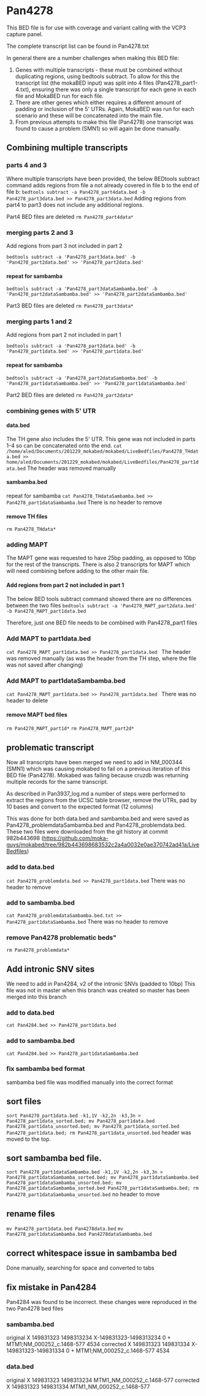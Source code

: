# Pan4278
This BED file is for use with coverage and variant calling with the VCP3 capture panel.

The complete transcript list can be found in Pan4278.txt

In general there are a number challenges when making this BED file:
1. Genes with multiple transcripts - these must be combined without duplicating regions, using bedtools subtract. To allow for this the transcript list (the mokaBED input) was split into 4 files (Pan4278_part1-4.txt), ensuring there was only a single transcript for each gene in each file and MokaBED run for each file.
2. There are other genes which either requires a different amount of padding or inclusion of the 5' UTRs. Again, MokaBED was run for each scenario and these will be concatenated into the main file.
3. From previous attempts to make this file (Pan4278) one transcript was found to cause a problem (SMN1) so will again be done manually.

## Combining multiple transcripts
### parts 4 and 3
Where multiple transcripts have been provided, the below BEDtools subtract command adds regions from file a not already covered in file b to the end of file b:
`bedtools subtract -a Pan4278_part4data.bed -b Pan4278_part3data.bed >> Pan4278_part3data.bed`
Adding regions from part4 to part3 does not include any additional regions.

Part4 BED files are deleted
`rm Pan4278_part4data*`

### merging parts 2 and 3
Add regions from part 3 not included in part 2

`bedtools subtract -a 'Pan4278_part3data.bed' -b 'Pan4278_part2data.bed' >> 'Pan4278_part2data.bed'`

#### repeat for sambamba
`bedtools subtract -a 'Pan4278_part3dataSambamba.bed' -b 'Pan4278_part2dataSambamba.bed' >> 'Pan4278_part2dataSambamba.bed'`

Part3 BED files are deleted
`rm Pan4278_part3data*`

### merging parts 1 and 2
Add regions from part 2 not included in part 1

`bedtools subtract -a 'Pan4278_part2data.bed' -b 'Pan4278_part1data.bed' >> 'Pan4278_part1data.bed'`

#### repeat for sambamba
`bedtools subtract -a 'Pan4278_part2dataSambamba.bed' -b 'Pan4278_part1dataSambamba.bed' >> 'Pan4278_part1dataSambamba.bed'`

Part2 BED files are deleted
`rm Pan4278_part2data*`

### combining genes with 5' UTR
#### data.bed
The TH gene also includes the 5' UTR. This gene was not included in parts 1-4 so can be concatenated onto the end.
`cat /home/aled/Documents/201229_mokabed/mokabed/LiveBedfiles/Pan4278_THdata.bed >> home/aled/Documents/201229_mokabed/mokabed/LiveBedfiles/Pan4278_part1data.bed`
The header was removed manually
#### sambamba.bed
repeat for sambamba
`cat Pan4278_THdataSambamba.bed >> Pan4278_part1dataSambamba.bed`
There is no header to remove

#### remove TH files
`rm Pan4278_THdata*`

### adding MAPT
The MAPT gene was requested to have 25bp padding, as opposed to 10bp for the rest of the transcripts. There is also 2 transcripts for MAPT which will need combining before adding to the other main file.
#### Add regions from part 2 not included in part 1
The below BED tools subtract command showed there are no differences between the two files
`bedtools subtract -a 'Pan4278_MAPT_part2data.bed' -b Pan4278_MAPT_part1data.bed`

Therefore, just one BED file needs to be combined with Pan4278_part1 files

### Add MAPT to part1data.bed
`cat Pan4278_MAPT_part1data.bed >> Pan4278_part1data.bed `
The header was removed manually (as was the header from the TH step, where the file was not saved after changing)

### Add MAPT to part1dataSambamba.bed
`cat Pan4278_MAPT_part1data.bed >> Pan4278_part1data.bed `
There was no header to delete

#### remove MAPT bed files
`rm Pan4278_MAPT_part1d*`
`rm Pan4278_MAPT_part2d*`

## problematic transcript
Now all transcripts have been merged we need to add in NM_000344 (SMN1) which was causing mokabed to fail on a previous iteration of this BED file (Pan4278).
Mokabed was failing because cruzdb was returning multiple records for the same transcript.

As described in Pan3937_log.md a number of steps were performed to extract the regions from the UCSC table browser, remove the UTRs, pad by 10 bases and convert to the expected format (12 columns)

This was done for both data.bed and sambamba.bed and were saved as Pan4278_problemdataSambamba.bed and Pan4278_problemdata.bed. These two files were downloaded from the git history at commit 982b443698 (https://github.com/moka-guys/mokabed/tree/982b443698683532c2a4a0032e0ae370742ad41a/LiveBedfiles)

### add to data.bed
`cat Pan4278_problemdata.bed >> Pan4278_part1data.bed`
There was no header to remove

### add to sambamba.bed
`cat Pan4278_problemdataSambamba.bed.txt >> Pan4278_part1dataSambamba.bed`
There was no header to remove

### remove Pan4278 problematic beds"
`rm Pan4278_problemdata*`

## Add intronic SNV sites
We need to add in Pan4284, v2 of the intronic SNVs (padded to 10bp)
This file was not in master when this branch was created so master has been merged into this branch

### add to data.bed
`cat Pan4284.bed >> Pan4278_part1data.bed`

### add to sambamba.bed
`cat Pan4284.bed >> Pan4278_part1dataSambamba.bed `

### fix sambamba bed format
sambamba bed file was modified manually into the correct format

## sort files
`sort Pan4278_part1data.bed -k1,1V -k2,2n -k3,3n > Pan4278_part1data_sorted.bed; mv Pan4278_part1data.bed Pan4278_part1data_unsorted.bed; mv Pan4278_part1data_sorted.bed Pan4278_part1data.bed; rm Pan4278_part1data_unsorted.bed`
header was moved to the top.

## sort sambamba bed file.
`sort Pan4278_part1dataSambamba.bed -k1,1V -k2,2n -k3,3n > Pan4278_part1dataSambamba_sorted.bed; mv Pan4278_part1dataSambamba.bed Pan4278_part1dataSambamba_unsorted.bed; mv Pan4278_part1dataSambamba_sorted.bed Pan4278_part1dataSambamba.bed; rm Pan4278_part1dataSambamba_unsorted.bed`
no header to move

## rename files
`mv Pan4278_part1data.bed Pan4278data.bed`
`mv Pan4278_part1dataSambamba.bed Pan4278dataSambamba.bed`

## correct whitespace issue in sambamba bed
Done manually, searching for space and converted to tabs

## fix mistake in Pan4284
Pan4284 was found to be incorrect. these changes were reproduced in the two Pan4278 bed files
### sambamba.bed
original
X	149831323	1498313234	X-149831323-1498313234	0	+	MTM1;NM_000252_c.1468-577	4534
corrected
X	149831323	149831334	X-149831323-149831334	0	+	MTM1;NM_000252_c.1468-577	4534

### data.bed
original
X	149831323	1498313234	MTM1_NM_000252_c.1468-577
corrected
X	149831323	149831334	MTM1_NM_000252_c.1468-577